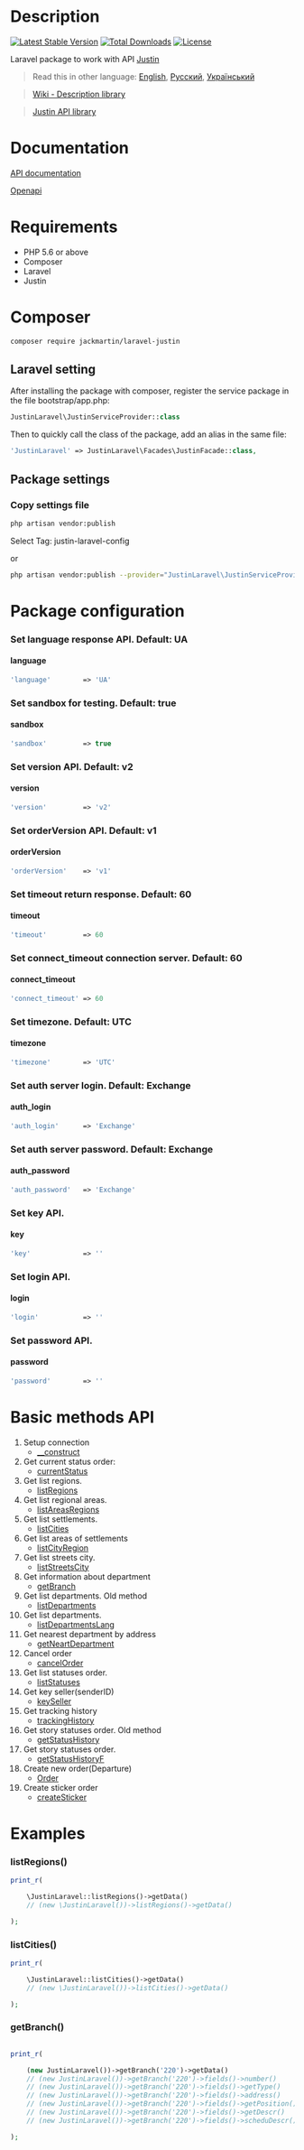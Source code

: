 # Description

[![Latest Stable Version](https://poser.pugx.org/jackmartin/laravel-justin/v/stable)](https://packagist.org/packages/jackmartin/laravel-justin) [![Total Downloads](https://poser.pugx.org/jackmartin/laravel-justin/downloads)](https://packagist.org/packages/jackmartin/laravel-justin) [![License](https://poser.pugx.org/jackmartin/laravel-justin/license)](https://packagist.org/packages/jackmartin/laravel-justin)

Laravel package to work with API [Justin](https://justin.ua)


> Read this in other language: [English](README.en.md), [Русский](README.md), [Український](README.ua.md)

> [Wiki - Description library](https://github.com/martinjack/justin/wiki)

> [Justin API library](https://github.com/martinjack/justin)

# Documentation

[API documentation](https://justin.ua/api/api_justin_documentation.pdf "PDF")

[Openapi](http://openapi.justin.ua/ "OPENAPI")

# Requirements

* PHP 5.6 or above
* Composer
* Laravel
* Justin

# Composer
```bash
composer require jackmartin/laravel-justin
```

## Laravel setting

After installing the package with composer, register the service package in the file bootstrap/app.php:
```php
JustinLaravel\JustinServiceProvider::class
```

Then to quickly call the class of the package, add an alias in the same file:
```php
'JustinLaravel' => JustinLaravel\Facades\JustinFacade::class,
```

## Package settings

### Copy settings file
```sh
php artisan vendor:publish
```
Select Tag: justin-laravel-config

or
```sh
php artisan vendor:publish --provider="JustinLaravel\JustinServiceProvider" --tag="justin-laravel-config"
```

# Package configuration

### Set language response API. Default: UA
#### language
```php
'language'        => 'UA'
```
### Set sandbox for testing. Default: true
#### sandbox
```php
'sandbox'         => true
```
### Set version API. Default: v2
#### version
```php
'version'         => 'v2'
```
### Set orderVersion API. Default: v1
#### orderVersion
```php
'orderVersion'    => 'v1'
```
### Set timeout return response. Default: 60
#### timeout
```php
'timeout'         => 60
```
### Set connect_timeout connection server. Default: 60
#### connect_timeout
```php
'connect_timeout' => 60
```
### Set timezone. Default: UTC
#### timezone
```php
'timezone'        => 'UTC'
```
### Set auth server login. Default: Exchange
#### auth_login
```php
'auth_login'      => 'Exchange'
```
### Set auth server password. Default: Exchange
#### auth_password
```php
'auth_password'   => 'Exchange'
```
### Set key API.
#### key
```php
'key'             => ''
```
### Set login API.
#### login
```php
'login'           => ''
```
### Set password API.
#### password
```php
'password'        => ''
```

# Basic methods API

1. Setup connection 
    * [__construct](https://github.com/martinjack/justin/blob/master/README.en.md#__construct)
2. Get current status order:
    * [currentStatus](https://github.com/martinjack/justin/blob/master/README.en.md#currentStatus)
3. Get list regions.
    * [listRegions](https://github.com/martinjack/justin/blob/master/README.en.md#listregions)
4. Get list regional areas.
    * [listAreasRegions](https://github.com/martinjack/justin/blob/master/README.en.md#listareasregions)
5. Get list settlements.
    * [listCities](https://github.com/martinjack/justin/blob/master/README.en.md#listcities)
6. Get list areas of settlements
    * [listCityRegion](https://github.com/martinjack/justin/blob/master/README.en.md#listcityregion)
7. Get list streets city.
    * [listStreetsCity](https://github.com/martinjack/justin/blob/master/README.en.md#liststreetscity)
8. Get information about department
    * [getBranch](https://github.com/martinjack/justin/blob/master/README.en.md#getBranch)
9. Get list departments. Old method
    * [listDepartments](https://github.com/martinjack/justin/blob/master/README.en.md#listdepartments)
10. Get list departments.
    * [listDepartmentsLang](https://github.com/martinjack/justin/blob/master/README.en.md#listdepartmentslang)
11. Get nearest department by address
    * [getNeartDepartment](https://github.com/martinjack/justin/blob/master/README.en.md#getNeartDepartment)
12. Cancel order
    * [cancelOrder](https://github.com/martinjack/justin#cancelorder)
13. Get list statuses order.
    * [listStatuses](https://github.com/martinjack/justin/blob/master/README.en.md#liststatuses)
14. Get key seller(senderID)
    * [keySeller](https://github.com/martinjack/justin/blob/master/README.en.md#keyseller)
15. Get tracking history
    * [trackingHistory](https://github.com/martinjack/justin/blob/master/README.en.md#trackingHistory)
16. Get story statuses order. Old method
    * [getStatusHistory](https://github.com/martinjack/justin/blob/master/README.en.md#getstatushistory)
17. Get story statuses order.
    * [getStatusHistoryF](https://github.com/martinjack/justin/blob/master/README.en.md#getstatushistoryf)
18. Create new order(Departure)
    * [Order](https://github.com/martinjack/justi/blob/master/README.en.mdn#order)
19. Create sticker order
    * [createSticker](https://github.com/martinjack/justin/blob/master/README.en.md#createsticker)

# Examples

### listRegions()
```php
print_r(

    \JustinLaravel::listRegions()->getData()
    // (new \JustinLaravel())->listRegions()->getData()

);
```
### listCities()
```php
print_r(

    \JustinLaravel::listCities()->getData()
    // (new \JustinLaravel())->listCities()->getData()

);
```
### getBranch()

```php

print_r(

    (new JustinLaravel())->getBranch('220')->getData()
    // (new JustinLaravel())->getBranch('220')->fields()->number()
    // (new JustinLaravel())->getBranch('220')->fields()->getType()
    // (new JustinLaravel())->getBranch('220')->fields()->address()
    // (new JustinLaravel())->getBranch('220')->fields()->getPosition()
    // (new JustinLaravel())->getBranch('220')->fields()->getDescr()
    // (new JustinLaravel())->getBranch('220')->fields()->scheduDescr()

);